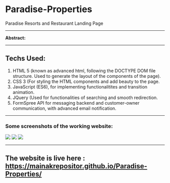 # Paradise-Properties
Paradise Resorts and Restaurant Landing Page

<hr>

<strong>Abstract: </strong>

<hr>

## Techs Used:
<ol>
  <li>HTML 5 (known as advanced html, following the DOCTYPE DOM file structure. Used to generate the layout of the components of the page).</li>
  <li>CSS 3 (For styling the HTML components and add beauty to the page.</li>
  <li>JavaScript (ES6), for implementing functionalitites and transition animation.</li>
  <li>JQuery (Used for functionalities of searching and smooth redirection.</li>
  <li>FormSpree API for messaging backend and customer-owner communication, with advanced email notification.</li>
  </ol>
  
<hr>

### Some screenshots of the working website:
<img src="https://user-images.githubusercontent.com/64016811/114133849-53e01980-9924-11eb-8f15-1cf35e5938c5.jpg">
<img src="https://user-images.githubusercontent.com/64016811/114133858-56db0a00-9924-11eb-833a-fdc1f989d880.jpg">
<img src="https://user-images.githubusercontent.com/64016811/114133862-580c3700-9924-11eb-8668-6d1710468106.jpg">

<hr>

## The website is live here : https://mainakrepositor.github.io/Paradise-Properties/
